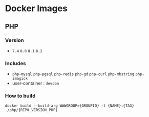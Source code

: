 # Docker Images
## PHP

### Version
  - `7.4` `8.0` `8.1` `8.2`

### Includes 
  - `php-mysql` `php-pgsql` `php-redis` `php-gd` `php-curl` `php-mbstring` `php-imagick`
  - user-container : `devcon`

### How to build
    docker build --build-arg WWWGROUP={GROUPID} -t {NAME}:{TAG} ./php/{REPO_VERSION_PHP}